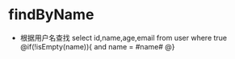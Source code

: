 findByName
===
* 根据用户名查找
select id,name,age,email from user where true
    @if(!isEmpty(name)){
    	and 
    	name = #name#
    @}